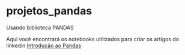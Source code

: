 # projetos_pandas
Usando biblioteca PANDAS

Aqui você encontrará os notebooks utilizados para criar os artigos do linkedin
[Introdução ao Pandas](https://www.linkedin.com/pulse/introdu%25C3%25A7%25C3%25A3o-ao-pandas-israel-ruiz/?trackingId=pkjUYghaRw%2BHYOH1qrVoFA%3D%3D)
